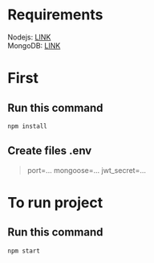 # Requirements

Nodejs: [LINK](https://nodejs.org/en/download/source-code)<br />
MongoDB: [LINK](https://www.mongodb.com/try/download/community)

# First
## Run this command
    npm install
## Create files .env
> port=...
> mongoose=...
> jwt_secret=...
# To run project
## Run this command
    npm start
